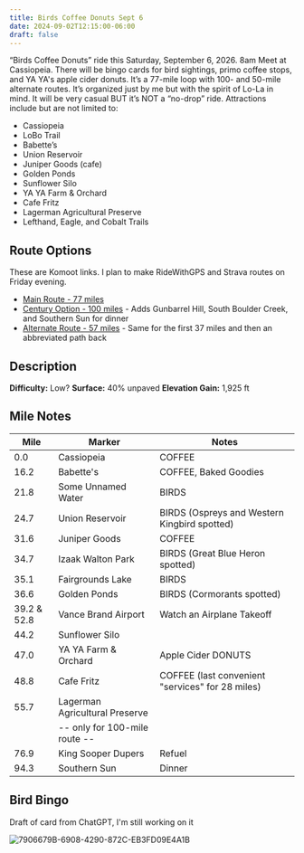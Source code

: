 ```yaml
---
title: Birds Coffee Donuts Sept 6
date: 2024-09-02T12:15:00-06:00
draft: false
---
```


“Birds Coffee Donuts” ride this Saturday, September 6, 2026. 8am Meet at Cassiopeia. There will be bingo cards for bird sightings, primo coffee stops, and YA YA's apple cider donuts. It’s a 77-mile loop with 100- and 50-mile alternate routes. It’s organized just by me but with the spirit of Lo-La in mind. It will be very casual BUT it’s NOT a “no-drop” ride. Attractions include but are not limited to:

- Cassiopeia
- LoBo Trail
- Babette’s 
- Union Reservoir
- Juniper Goods (cafe)
- Golden Ponds
- Sunflower Silo
- YA YA Farm & Orchard
- Cafe Fritz
- Lagerman Agricultural Preserve
- Lefthand, Eagle, and Cobalt Trails

## Route Options

These are Komoot links. I plan to make RideWithGPS and Strava routes on Friday evening.

- [Main Route - 77 miles](https://www.komoot.com/tour/2543546297)
- [Century Option - 100 miles](https://www.komoot.com/tour/2543548627) - Adds Gunbarrel Hill, South Boulder Creek, and Southern Sun for dinner
- [Alternate Route - 57 miles](https://www.komoot.com/tour/2549991524?share_token=aRx65JpJZK7EO3B1kogjxNv146jf4w4mIOaz6X0WncxzSSAob2&ref=wtd) - Same for the first 37 miles and then an abbreviated path back

## Description

**Difficulty:** Low?
**Surface:** 40% unpaved
**Elevation Gain:** 1,925 ft

## Mile Notes

| Mile | Marker | Notes |
|------|---------|--------|
| 0.0 | Cassiopeia | COFFEE |
| 16.2 | Babette's | COFFEE, Baked Goodies |
| 21.8 | Some Unnamed Water | BIRDS |
| 24.7 | Union Reservoir | BIRDS (Ospreys and Western Kingbird spotted) |
| 31.6 | Juniper Goods | COFFEE |
| 34.7 | Izaak Walton Park | BIRDS (Great Blue Heron spotted) |
| 35.1 | Fairgrounds Lake | BIRDS |
| 36.6 | Golden Ponds | BIRDS (Cormorants spotted) |
| 39.2 & 52.8 | Vance Brand Airport | Watch an Airplane Takeoff |
| 44.2 | Sunflower Silo |  |
| 47.0 | YA YA Farm & Orchard | Apple Cider DONUTS |
| 48.8 | Cafe Fritz | COFFEE (last convenient "services" for 28 miles) |
| 55.7 | Lagerman Agricultural Preserve |  |
|  | -- only for 100-mile route -- |  |
| 76.9 | King Sooper Dupers | Refuel |
| 94.3 | Southern Sun | Dinner |



## Bird Bingo

Draft of card from ChatGPT, I'm still working on it

![7906679B-6908-4290-872C-EB3FD09E4A1B](/Users/bryancostanza/Downloads/7906679B-6908-4290-872C-EB3FD09E4A1B.png)